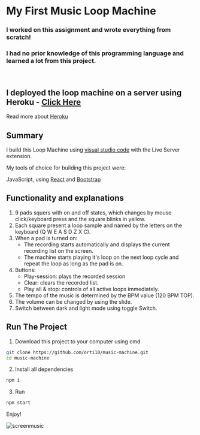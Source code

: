 # My First Music Loop Machine

### I worked on this assignment and wrote everything from scratch!
### I had no prior knowledge of this programming language and learned a lot from this project.
<br>

## I deployed the loop machine on a server using Heroku - [Click Here](https://ortal-music-machine.herokuapp.com/)
Read more about [Heroku](https://www.heroku.com/) 

## Summary
I build this Loop Machine using [visual studio code](https://code.visualstudio.com/) with the Live Server extension.

My tools of choice for building this project were: 

JavaScript, using [React](https://reactjs.org/docs/cdn-links.html) and [Bootstrap](https://babeljs.io/en/setup#installation)

## Functionality and explanations
1. 9 pads squers with on and off states, which changes by mouse click/keyboard press and the square blinks in yellow.
2. Each square present a loop sample and named by the letters on the keyboard (Q W E A S D Z X C).
3. When a pad is turned on:
   - The recording starts automatically and displays the current recording list on the screen.
   - The machine starts playing it's loop on the next loop cycle and repeat the loop as long as the pad is on.
4. Buttons:
   - Play-session: plays the recorded session
   - Clear: clears the recorded list.
   - Play all & stop: controls of all active loops immediately.
5. The tempo of the music is determined by the BPM value (120 BPM TOP).
6. The volume can be changed by using the slide.
7. Switch between dark and light mode using toggle Switch.

## Run The Project
1. Download this project to your computer using cmd
```sh
git clone https://github.com/orti10/music-machine.git
cd music-machine
```
2. Install all dependencies
```sh
npm i
```
3. Run 
```sh
npm start
```

Enjoy!

![screenmusic](https://user-images.githubusercontent.com/44768171/144346382-78a15928-945f-4d74-9908-a5e2c7802950.jpg)
